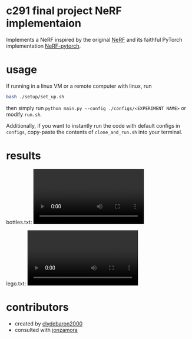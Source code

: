 # c291 final project NeRF implementaion

Implements a NeRF inspired by the original [NeRF](https://github.com/bmild/nerf) and its faithful PyTorch implementation [NeRF-pytorch](https://github.com/yenchenlin/nerf-pytorch).

# usage
If running in a linux VM or a remote computer with linux, run
```bash
bash ./setup/set_up.sh
```
then simply run `python main.py --config ./configs/<EXPERIMENT NAME>` or modify `run.sh`.

Additionally, if you want to instantly run the code with default configs in `configs`, copy-paste the contents of `clone_and_run.sh` into your terminal.

# results 

bottles.txt:
![bottles](./logs/bottles_test/bottles_test_spiral_100000_rgb.mp4)

lego.txt:
![lego](./logs/lego_test/lego_test_spiral_100000_rgb.mp4)

# contributors 
- created by [clydebaron2000](https://github.com/clydebaron2000)
- consulted with [jonzamora](https://github.com/jonzamora)